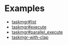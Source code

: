 # Examples

- [taskmgr#list](./karimado-tasks-list.md)
- [taskmgr#execute](./karimado-tasks-execute.md)
- [taskmgr#parallel_execute](./karimado-tasks-parallel-execute.md)
- [taskmgr-with-clap](./karimado-tasks-with-clap.md)
